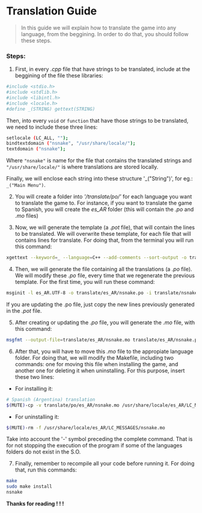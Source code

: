# Translation Guide

> In this guide we will explain how to translate the game into any language, from the beggining. In order to do that, you should follow these steps.

### Steps:

1) First, in every *.cpp* file that have strings to be translated, include at the beggining of the file these libraries:

```sh
#include <stdio.h>
#include <stdlib.h>
#include <libintl.h>
#include <locale.h>
#define _(STRING) gettext(STRING)
```

Then, into every `void` or `function` that have those strings to be translated, we need to include these three lines:

```sh
setlocale (LC_ALL, "");
bindtextdomain ("nsnake", "/usr/share/locale/");
textdomain ("nsnake");
```

Where `"nsnake"` is name for the file that contains the translated strings and `"/usr/share/locale/"` is where translations are stored locally.

Finally, we will enclose each string into these structure '_("String")', for eg.: `_("Main Menu")`.

2) You will create a folder into *'/translate/po/'* for each language you want to translate the game to. For instance, if you want to translate the game to Spanish, you will create the *es_AR* folder (this will contain the *.po* and *.mo* files)

3) Now, we will generate the template (a *.pot* file), that will contain the lines to be translated. We will overwrite these template, for each file that will contains lines for translate. 
For doing that, from the terminal you will run this command:

```sh
xgettext --keyword=_ --language=C++ --add-comments --sort-output -o translate/nsnake.pot <path-to-cppFile>/<example>.cpp
```

4) Then, we will generate the file containing all the translations (a *.po* file). We will modify these *.po* file, every time that we regenerate the previous template.
For the first time, you will run these command:

```sh
msginit -l es_AR.UTF-8 -o translate/es_AR/nsnake.po -i translate/nsnake.pot
```
If you are updating the .po file, just copy the new lines previously generated in the *.pot* file.

5) After creating or updating the *.po* file, you will generate the *.mo* file, with this command:

```sh
msgfmt --output-file=translate/es_AR/nsnake.mo translate/es_AR/nsnake.po
```

6) After that, you will have to move this *.mo* file to the appropiate language folder. For doing that, we will modify the Makefile, including two commands: one for moving this file when installing the game, and another one for deleting it when uninstalling.
For this purpose, insert these two lines:

* For installing it:
```sh
# Spanish (Argentina) translation
$(MUTE)-cp -v translate/po/es_AR/nsnake.mo /usr/share/locale/es_AR/LC_MESSAGES/
```

* For uninstalling it:
```sh
$(MUTE)-rm -f /usr/share/locale/es_AR/LC_MESSAGES/nsnake.mo
```

Take into account the '-' symbol preceding the complete command. That is for not stopping the execution of the program if some of the languages folders do not exist in the S.O.

7) Finally, remember to recompile all your code before running it. For doing that, run this commands:

```sh
make
sudo make install
nsnake
```

**Thanks for reading ! ! !**